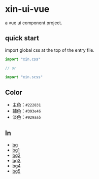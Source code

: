 # xin-ui-vue

a vue ui component project.

## quick start

import global css at the top of the entry file.

```javascript
import "xin.css"

// or

import "xin.scss"
```

## Color

- 主色：`#222831`
- 辅色：`#393e46`
- 淡色：`#929aab`

## In

- [bg](https://unsplash.com/photos/ooxzy4JN6gw)
- [bg1](https://unsplash.com/photos/6_F0tmBjal0)
- [bg2](https://unsplash.com/photos/KMNgms4bt-M)
- [bg3](https://unsplash.com/photos/2JEALP6mrSA)
- [bg4](https://unsplash.com/photos/3ABIkpIS8Ec)
- [bg5](https://unsplash.com/photos/1Wmol8k7oLc)
